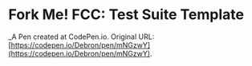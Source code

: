 # Fork Me! FCC: Test Suite Template
 _A Pen created at CodePen.io. Original URL: [https://codepen.io/Debron/pen/mNGzwY](https://codepen.io/Debron/pen/mNGzwY).

 